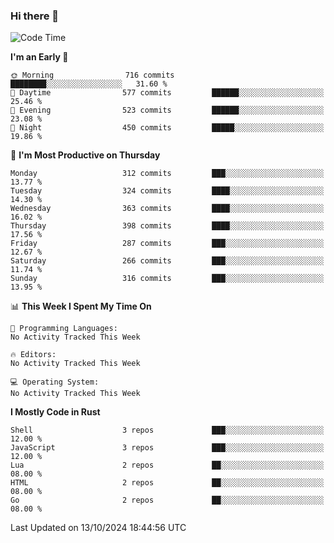 ### Hi there 👋
<!--START_SECTION:waka-->
![Code Time](http://img.shields.io/badge/Code%20Time-339%20hrs%2040%20mins-blue)

**I'm an Early 🐤** 

```text
🌞 Morning                716 commits         ████████░░░░░░░░░░░░░░░░░   31.60 % 
🌆 Daytime                577 commits         ██████░░░░░░░░░░░░░░░░░░░   25.46 % 
🌃 Evening                523 commits         ██████░░░░░░░░░░░░░░░░░░░   23.08 % 
🌙 Night                  450 commits         █████░░░░░░░░░░░░░░░░░░░░   19.86 % 
```
📅 **I'm Most Productive on Thursday** 

```text
Monday                   312 commits         ███░░░░░░░░░░░░░░░░░░░░░░   13.77 % 
Tuesday                  324 commits         ████░░░░░░░░░░░░░░░░░░░░░   14.30 % 
Wednesday                363 commits         ████░░░░░░░░░░░░░░░░░░░░░   16.02 % 
Thursday                 398 commits         ████░░░░░░░░░░░░░░░░░░░░░   17.56 % 
Friday                   287 commits         ███░░░░░░░░░░░░░░░░░░░░░░   12.67 % 
Saturday                 266 commits         ███░░░░░░░░░░░░░░░░░░░░░░   11.74 % 
Sunday                   316 commits         ███░░░░░░░░░░░░░░░░░░░░░░   13.95 % 
```


📊 **This Week I Spent My Time On** 

```text
💬 Programming Languages: 
No Activity Tracked This Week

🔥 Editors: 
No Activity Tracked This Week

💻 Operating System: 
No Activity Tracked This Week
```

**I Mostly Code in Rust** 

```text
Shell                    3 repos             ███░░░░░░░░░░░░░░░░░░░░░░   12.00 % 
JavaScript               3 repos             ███░░░░░░░░░░░░░░░░░░░░░░   12.00 % 
Lua                      2 repos             ██░░░░░░░░░░░░░░░░░░░░░░░   08.00 % 
HTML                     2 repos             ██░░░░░░░░░░░░░░░░░░░░░░░   08.00 % 
Go                       2 repos             ██░░░░░░░░░░░░░░░░░░░░░░░   08.00 % 
```




 Last Updated on 13/10/2024 18:44:56 UTC
<!--END_SECTION:waka-->

<!--
**YoganshSharma/YoganshSharma** is a ✨ _special_ ✨ repository because its `README.md` (this file) appears on your GitHub profile.

Here are some ideas to get you started:

- 🔭 I’m currently working on ...
- 🌱 I’m currently learning ...
- 👯 I’m looking to collaborate on ...
- 🤔 I’m looking for help with ...
- 💬 Ask me about ...
- 📫 How to reach me: ...
- 😄 Pronouns: ...
- ⚡ Fun fact: ...
-->
